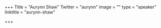 +++
Title = "Aurynn Shaw"
Twitter = "aurynn"
image = ""
type = "speaker"
linktitle = "aurynn-shaw"

+++


